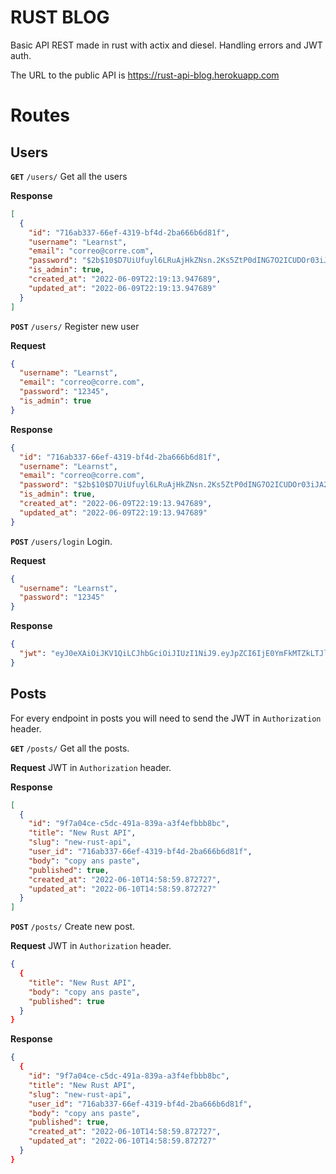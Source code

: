 # RUST BLOG

Basic API REST made in rust with actix and diesel. Handling errors and JWT auth.

The URL to the public API is https://rust-api-blog.herokuapp.com

# Routes

## Users

**`GET`** `/users/`
Get all the users

**Response**

```json
[
  {
    "id": "716ab337-66ef-4319-bf4d-2ba666b6d81f",
    "username": "Learnst",
    "email": "correo@corre.com",
    "password": "$2b$10$D7UiUfuyl6LRuAjHkZNsn.2Ks5ZtP0dING7O2ICUDOr03iJA2BtSG",
    "is_admin": true,
    "created_at": "2022-06-09T22:19:13.947689",
    "updated_at": "2022-06-09T22:19:13.947689"
  }
]
```

**`POST`** `/users/`
Register new user

**Request**

```json
{
  "username": "Learnst",
  "email": "correo@corre.com",
  "password": "12345",
  "is_admin": true
}
```

**Response**

```json
{
  "id": "716ab337-66ef-4319-bf4d-2ba666b6d81f",
  "username": "Learnst",
  "email": "correo@corre.com",
  "password": "$2b$10$D7UiUfuyl6LRuAjHkZNsn.2Ks5ZtP0dING7O2ICUDOr03iJA2BtSG",
  "is_admin": true,
  "created_at": "2022-06-09T22:19:13.947689",
  "updated_at": "2022-06-09T22:19:13.947689"
}
```

**`POST`** `/users/login`
Login.

**Request**

```json
{
  "username": "Learnst",
  "password": "12345"
}
```

**Response**

```json
{
  "jwt": "eyJ0eXAiOiJKV1QiLCJhbGciOiJIUzI1NiJ9.eyJpZCI6IjE0YmFkMTZkLTJlOWEtNDNlMi04NWU4LTBiMWVlMDI2ZjNiMSIsImlhdCI6MTY1NDg3MjY4NywiZXhwIjoxNjU0ODc2Mjg3LCJlbWFpbCI6ImNvcnJlb0Bjb3JyZW8uY29tIn0.JT-Vf5oTrXNAKphjpI9d2uSoM902pQLWdTZG-s-xHh8"
}
```

## Posts

For every endpoint in posts you will need to send the JWT in `Authorization` header.

**`GET`** `/posts/`
Get all the posts.

**Request**
JWT in `Authorization` header.

**Response**

```json
[
  {
    "id": "9f7a04ce-c5dc-491a-839a-a3f4efbbb8bc",
    "title": "New Rust API",
    "slug": "new-rust-api",
    "user_id": "716ab337-66ef-4319-bf4d-2ba666b6d81f",
    "body": "copy ans paste",
    "published": true,
    "created_at": "2022-06-10T14:58:59.872727",
    "updated_at": "2022-06-10T14:58:59.872727"
  }
]
```

**`POST`** `/posts/`
Create new post.

**Request**
JWT in `Authorization` header.

```json
{
  {
    "title": "New Rust API",
    "body": "copy ans paste",
    "published": true
  }
}
```

**Response**

```json
{
  {
    "id": "9f7a04ce-c5dc-491a-839a-a3f4efbbb8bc",
    "title": "New Rust API",
    "slug": "new-rust-api",
    "user_id": "716ab337-66ef-4319-bf4d-2ba666b6d81f",
    "body": "copy ans paste",
    "published": true,
    "created_at": "2022-06-10T14:58:59.872727",
    "updated_at": "2022-06-10T14:58:59.872727"
  }
}
```
